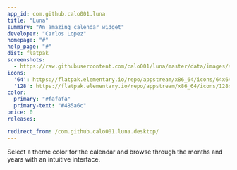 ```yaml
---
app_id: com.github.calo001.luna
title: "Luna"
summary: "An amazing calendar widget"
developer: "Carlos Lopez"
homepage: "#"
help_page: "#"
dist: flatpak
screenshots:
  - https://raw.githubusercontent.com/calo001/luna/master/data/images/screenshot_1.png
icons:
  '64': https://flatpak.elementary.io/repo/appstream/x86_64/icons/64x64/com.github.calo001.luna.png
  '128': https://flatpak.elementary.io/repo/appstream/x86_64/icons/128x128/com.github.calo001.luna.png
color:
  primary: "#fafafa"
  primary-text: "#485a6c"
price: 0
releases:

redirect_from: /com.github.calo001.luna.desktop/
---
```


<p>Select a theme color for the calendar and browse through the months and years with an intuitive interface.</p>